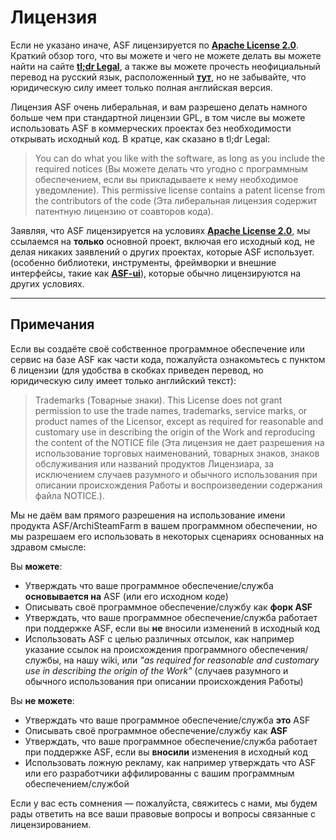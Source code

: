 # Лицензия

Если не указано иначе, ASF лицензируется по **[Apache License 2.0](https://raw.githubusercontent.com/JustArchiNET/ArchiSteamFarm/main/LICENSE-2.0.txt)**. Краткий обзор того, что вы можете и чего не можете делать вы можете найти на сайте **[tl;dr Legal](https://tldrlegal.com/license/apache-license-2.0-(apache-2.0))**, а также вы можете прочесть неофициальный перевод на русский язык, расположенный **[тут](http://www.dataved.ru/2011/03/apache-license-2.html)**, но не забывайте, что юридическую силу имеет только полная английская версия.

Лицензия ASF очень либеральная, и вам разрешено делать намного больше чем при стандартной лицензии GPL, в том числе вы можете использовать ASF в коммерческих проектах без необходимости открывать исходный код. В кратце, как сказано в tl;dr Legal:

> You can do what you like with the software, as long as you include the required notices (Вы можете делать что угодно с программным обеспечением, если вы прикладываете к нему необходимое уведомление). This permissive license contains a patent license from the contributors of the code (Эта либеральная лицензия содержит патентную лицензию от соавторов кода).

Заявляя, что ASF лицензируется на условиях **[Apache License 2.0](https://raw.githubusercontent.com/JustArchiNET/ArchiSteamFarm/main/LICENSE-2.0.txt)**, мы ссылаемся на **только** основной проект, включая его исходный код, не делая никаких заявлений о других проектах, которые ASF использует. (особенно библиотеки, инструменты, фреймворки и внешние интерфейсы, такие как **[ASF-ui](https://github.com/JustArchiNET/ASF-ui)**), которые обычно лицензируются на других условиях.

-----

## Примечания

Если вы создаёте своё собственное программное обеспечение или сервис на базе ASF как части кода, пожалуйста ознакомьтесь с пунктом 6 лицензии (для удобства в скобках приведен перевод, но юридическую силу имеет только английский текст):

> Trademarks (Товарные знаки). This License does not grant permission to use the trade names, trademarks, service marks, or product names of the Licensor, except as required for reasonable and customary use in describing the origin of the Work and reproducing the content of the NOTICE file (Эта лицензия не дает разрешения на использование торговых наименований, товарных знаков, знаков обслуживания или названий продуктов Лицензиара, за исключением случаев разумного и обычного использования при описании происхождения Работы и воспроизведении содержания файла NOTICE.).

Мы не даём вам прямого разрешения на использование имени продукта ASF/ArchiSteamFarm в вашем программном обеспечении, но мы разрешаем его использовать в некоторых сценариях основанных на здравом смысле:

Вы **можете**:
- Утверждать что ваше программное обеспечение/служба **основывается на** ASF (или его исходном коде)
- Описывать своё программное обеспечение/службу как **форк ASF**
- Утверждать, что ваше программное обеспечение/служба работает при поддержке ASF, если вы **не** вносили изменений в исходный код
- Использовать ASF с целью различных отсылок, как например указание ссылок на происхождения программного обеспечения/службы, на нашу wiki, или *"as required for reasonable and customary use in describing the origin of the Work"* (случаев разумного и обычного использования при описании происхождения Работы)

Вы **не можете**:
- Утверждать что ваше программное обеспечение/служба **это** ASF
- Описывать своё программное обеспечение/службу как **ASF**
- Утверждать, что ваше программное обеспечение/служба работает при поддержке ASF, если вы **вносили** изменения в исходный код
- Использовать ложную рекламу, как например утверждать что ASF или его разработчики аффилированны с вашим программным обеспечением/службой

Если у вас есть сомнения — пожалуйста, свяжитесь с нами, мы будем рады ответить на все ваши правовые вопросы и вопросы связанные с лицензированием.